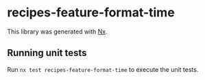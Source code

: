 # recipes-feature-format-time

This library was generated with [Nx](https://nx.dev).

## Running unit tests

Run `nx test recipes-feature-format-time` to execute the unit tests.
